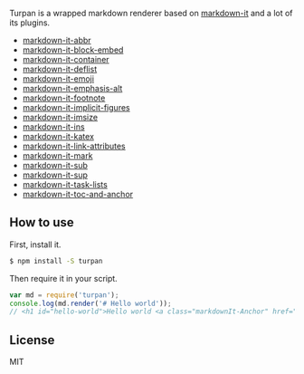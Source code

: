 Turpan is a wrapped markdown renderer based on [markdown-it](https://github.com/markdown-it/markdown-it) and a lot of its plugins.

- [markdown-it-abbr](https://github.com/markdown-it/markdown-it-abbr)
- [markdown-it-block-embed](https://github.com/rotorz/markdown-it-block-embed)
- [markdown-it-container](https://github.com/markdown-it/markdown-it-container)
- [markdown-it-deflist](https://github.com/markdown-it/markdown-it-deflist)
- [markdown-it-emoji](https://github.com/markdown-it/markdown-it-emoji)
- [markdown-it-emphasis-alt](https://github.com/jay-hodgson/markdown-it-emphasis-alt)
- [markdown-it-footnote](https://github.com/markdown-it/markdown-it-footnote)
- [markdown-it-implicit-figures](https://github.com/arve0/markdown-it-implicit-figures)
- [markdown-it-imsize](https://github.com/tatsy/markdown-it-imsize)
- [markdown-it-ins](https://github.com/markdown-it/markdown-it-ins)
- [markdown-it-katex](https://github.com/waylonflinn/markdown-it-katex)
- [markdown-it-link-attributes](https://github.com/crookedneighbor/markdown-it-link-attributes)
- [markdown-it-mark](https://github.com/markdown-it/markdown-it-mark)
- [markdown-it-sub](https://github.com/markdown-it/markdown-it-sub)
- [markdown-it-sup](https://github.com/markdown-it/markdown-it-sup)
- [markdown-it-task-lists](https://github.com/revin/markdown-it-task-lists)
- [markdown-it-toc-and-anchor](https://github.com/medfreeman/markdown-it-toc-and-anchor)

## How to use

First, install it.

```bash
$ npm install -S turpan
```

Then require it in your script.

```javascript
var md = require('turpan');
console.log(md.render('# Hello world'));
// <h1 id="hello-world">Hello world <a class="markdownIt-Anchor" href="#hello-world">#</a></h1>
```

## License

MIT

